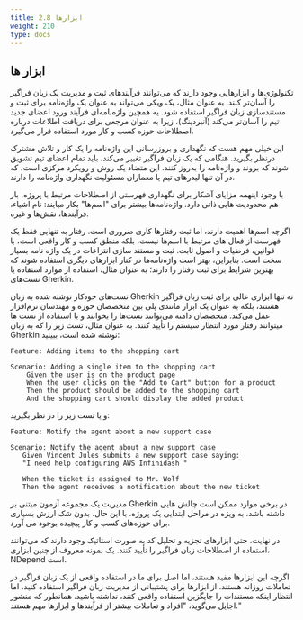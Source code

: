 ```yaml
---
title: 2.8 ابزارها
weight: 210
type: docs
---
```


## ابزار ها

تکنولوژی‌ها و ابزارهایی وجود دارند که می‌توانند فرآیندهای ثبت و مدیریت یک زبان فراگیر را آسان‌تر کنند. به عنوان مثال، یک ویکی می‌تواند به عنوان یک واژه‌نامه برای ثبت و مستندسازی زبان فراگیر استفاده شود. یه همچین واژه‌نامه‌ای فرآیند ورود اعضای جدید تیم را آسان‌تر می‌کند (آنبردینگ)، زیرا به عنوان مرجعی برای دریافت اطلاعات درباره اصطلاحات حوزه کسب و کار مورد استفاده قرار می‌گیرد.

این خیلی مهم هست که نگهداری و بروزرسانی این واژه‌نامه را یک کار و تلاش مشترک درنظر بگیرید. هنگامی که یک زبان فراگیر تغییر می‌کند، باید تمام اعضای تیم تشویق شوند که بروند و واژه‌نامه را به‌روز کنند. این متضاد یک روش و رویکرد مرکزی است، که در آن تنها لیدرهای تیم یا معماران مسئولیت نگهداری واژه‌نامه را دارند.

با وجود اینهمه مزایای آشکار برای نگهداری فهرستی از اصطلاحات مرتبط با پروژه، باز هم محدودیت هایی ذاتی دارد. واژه‌نامه‌ها بیشتر برای "اسم‌ها" بکار میایند: نام اشیاء، فرآیندها، نقش‌ها و غیره. 

اگرچه اسم‌ها اهمیت دارند، اما ثبت رفتارها کاری ضروری است. رفتار به تنهایی فقط یک فهرست از فعال های مرتبط با اسم‌ها نیست، بلکه منطق کسب و کار واقعی است، با قوانین، فرضیات و اصول ثابت. ثبت و مستند سازی انتزاعات در یک واژه نامه بسیار سخت است. بنابراین، بهتر است واژه‌نامه‌ها در کنار ابزارهای دیگری استفاده شوند که بهترین شرایط برای ثبت رفتار را دارند؛ به عنوان مثال، استفاده از موارد استفاده یا تست‌های Gherkin.

تست‌های خودکار نوشته شده به زبان Gherkin نه تنها ابزاری عالی برای ثبت زبان فراگیر هستند، بلکه به عنوان یک ابزار مانندی پلی بین متخصصان حوزه و مهندسان نرم‌افزار عمل می‌کند. متخصصان دامنه می‌توانند تست‌ها را بخوانند و با استفاده از تست ها میتوانند رفتار مورد انتظار سیستم را تأیید کنند. به عنوان مثال، تست زیر را که به زبان Gherkin نوشته شده است، ببینید:

```gherkin
Feature: Adding items to the shopping cart

Scenario: Adding a single item to the shopping cart
    Given the user is on the product page
    When the user clicks on the "Add to Cart" button for a product
    Then the product should be added to the shopping cart
    And the shopping cart should display the added product
```

 و  یا تست زیر را در نظر بگیرید:
 
 ```gherkin
Feature: Notify the agent about a new support case

Scenario: Notify the agent about a new support case
    Given Vincent Jules submits a new support case saying:
    "I need help configuring AWS Infinidash "
    
    When the ticket is assigned to Mr. Wolf
    Then the agent receives a notification about the new ticket
```

مدیریت یک مجموعه آزمون مبتنی بر Gherkin در برخی موارد ممکن است چالش هایی داشته باشد، به ویژه در مراحل ابتدایی یک پروژه. با این حال، بدون شک ارزش بسیاری برای حوزه‌های کسب و کار پیچیده بوجود می آورد.

در نهایت، حتی ابزارهای تجزیه و تحلیل کد به صورت استاتیک وجود دارند که می‌توانند استفاده از اصطلاحات زبان فراگیر را تأیید کنند. یک نمونه معروف از چنین ابزاری، NDepend است.

اگرچه این ابزارها مفید هستند، اما اصل برای ما در استفاده واقعی از یک زبان فراگیر در تعاملات روزانه هستند. از ابزارها برای پشتیبانی از مدیریت زبان فراگیر استفاده کنید، اما انتظار اینکه مستندات را جایگزین استفاده واقعی کنند، نداشته باشید. همانطور که منشور اجایل می‌گوید، "افراد و تعاملات بیشتر از فرآیندها و ابزارها مهم هستند."


